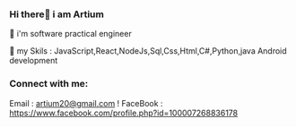 ### Hi there👋 i am Artium


🔭 i'm software practical engineer

💬 my Skils : JavaScript,React,NodeJs,Sql,Css,Html,C#,Python,java Android development


### Connect with me:

Email : artium20@gmail.com
!
FaceBook : https://www.facebook.com/profile.php?id=100007268836178

